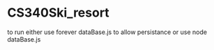 # CS340Ski_resort

to run either use forever dataBase.js to allow persistance or use node dataBase.js

